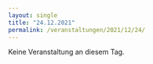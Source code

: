 ```yaml
---
layout: single
title: "24.12.2021"
permalink: /veranstaltungen/2021/12/24/
---
```


Keine Veranstaltung an diesem Tag.
